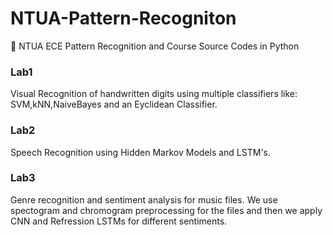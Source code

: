 # NTUA-Pattern-Recogniton
💭 NTUA ECE Pattern Recognition and Course Source Codes in Python

### Lab1

Visual Recognition of handwritten digits using multiple classifiers like: SVM,kNN,NaiveBayes and an Eyclidean Classifier.

### Lab2

Speech Recognition using Hidden Markov Models and LSTM's.

### Lab3

Genre recognition and sentiment analysis for music files. We use spectogram and chromogram preprocessing for the files and then we apply CNN and Refression LSTMs for different sentiments.
